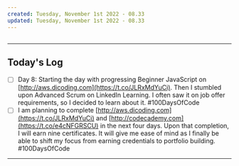 ```yaml
---
created: Tuesday, November 1st 2022 - 08.33
updated: Tuesday, November 1st 2022 - 08.33
---
```

```toc
```

---
Today's Log
---
- [ ] Day 8: Starting the day with progressing Beginner JavaScript on [http://aws.dicoding.com](https://t.co/JLRxMdYuCi). Then I stumbled upon Advanced Scrum on LinkedIn Learning. I often saw it on job offer requirements, so I decided to learn about it. #100DaysOfCode 
- [ ] I am planning to complete [http://aws.dicoding.com](https://t.co/JLRxMdYuCi) and [http://codecademy.com](https://t.co/e4cNFGRSCU) in the next four days. Upon that completion, I will earn nine certificates. It will give me ease of mind as I finally be able to shift my focus from earning credentials to portfolio building. #100DaysOfCode 

---
